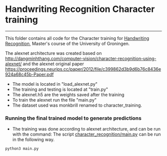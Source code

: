 # Handwriting Recognition Character training
***
This folder contains all code for the Character training for [Handwriting Recognition](https://www.rug.nl/ocasys/fwn/vak/show?code=WMAI019-05), Master's course of the University of Groningen.

The alexnet architecture was created based on http://dangminhthang.com/computer-vision/character-recognition-using-alexnet/ and the alexnet original paper https://proceedings.neurips.cc/paper/2012/file/c399862d3b9d6b76c8436e924a68c45b-Paper.pdf


* The model is located in "load_alexnet.py"
* The training and testing is located at "train.py"
* The alexnet.h5 are the weights saved after the training
* To train the alexnet run the file "main.py"
* The dataset used was monkbrill renamed to character_training.


### Running the final trained model to generate predictions
* The training was done according to alexnet architecture, and can be run with the command: 
The script [character_recognition/main.py](character_recognition/main.py) can be run in the following way.
```
python3 main.py
```
